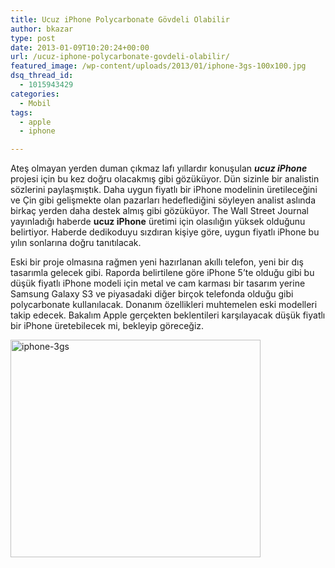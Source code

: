 ```yaml
---
title: Ucuz iPhone Polycarbonate Gövdeli Olabilir
author: bkazar
type: post
date: 2013-01-09T10:20:24+00:00
url: /ucuz-iphone-polycarbonate-govdeli-olabilir/
featured_image: /wp-content/uploads/2013/01/iphone-3gs-100x100.jpg
dsq_thread_id:
  - 1015943429
categories:
  - Mobil
tags:
  - apple
  - iphone

---
```

Ateş olmayan yerden duman çıkmaz lafı yıllardır konuşulan **_ucuz iPhone_** projesi için bu kez doğru olacakmış gibi gözüküyor. Dün sizinle bir analistin sözlerini paylaşmıştık. Daha uygun fiyatlı bir iPhone modelinin üretileceğini ve Çin gibi gelişmekte olan pazarları hedeflediğini söyleyen analist aslında birkaç yerden daha destek almış gibi gözüküyor. The Wall Street Journal yayınladığı haberde **ucuz iPhone** üretimi için olasılığın yüksek olduğunu belirtiyor. Haberde dedikoduyu sızdıran kişiye göre, uygun fiyatlı iPhone bu yılın sonlarına doğru tanıtılacak.

Eski bir proje olmasına rağmen yeni hazırlanan akıllı telefon, yeni bir dış tasarımla gelecek gibi. Raporda belirtilene göre iPhone 5’te olduğu gibi bu düşük fiyatlı iPhone modeli için metal ve cam karması bir tasarım yerine Samsung Galaxy S3 ve piyasadaki diğer birçok telefonda olduğu gibi polycarbonate kullanılacak. Donanım özellikleri muhtemelen eski modelleri takip edecek. Bakalım Apple gerçekten beklentileri karşılayacak düşük fiyatlı bir iPhone üretebilecek mi, bekleyip göreceğiz.

<img class="aligncenter size-large wp-image-10604" alt="iphone-3gs" src="https://www.murekkep.org/wp-content/uploads/2013/01/iphone-3gs-400x348.jpg" width="400" height="348" srcset="https://www.murekkep.org/wp-content/uploads/2013/01/iphone-3gs-400x348.jpg 400w, https://www.murekkep.org/wp-content/uploads/2013/01/iphone-3gs-50x43.jpg 50w, https://www.murekkep.org/wp-content/uploads/2013/01/iphone-3gs-114x100.jpg 114w, https://www.murekkep.org/wp-content/uploads/2013/01/iphone-3gs-229x200.jpg 229w, https://www.murekkep.org/wp-content/uploads/2013/01/iphone-3gs-349x305.jpg 349w, https://www.murekkep.org/wp-content/uploads/2013/01/iphone-3gs.jpg 500w" sizes="(max-width: 400px) 100vw, 400px" />